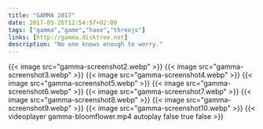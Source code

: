 ```yaml
---
title: "GAMMA 2017"
date: 2017-05-26T12:54:57+02:00
tags: ["gamma","game","haxe","threejs"]
links: [http://gamma.disktree.net]
description: "No one knows enough to worry."
---
```

{{< image src="gamma-screenshot2.webp" >}}
{{< image src="gamma-screenshot3.webp" >}}
{{< image src="gamma-screenshot4.webp" >}}
{{< image src="gamma-screenshot5.webp" >}}
{{< image src="gamma-screenshot6.webp" >}}
{{< image src="gamma-screenshot7.webp" >}}
{{< image src="gamma-screenshot8.webp" >}}
{{< image src="gamma-screenshot9.webp" >}}
{{< image src="gamma-screenshot10.webp" >}}
{{< videoplayer gamma-bloomflower.mp4 autoplay false true false >}}
